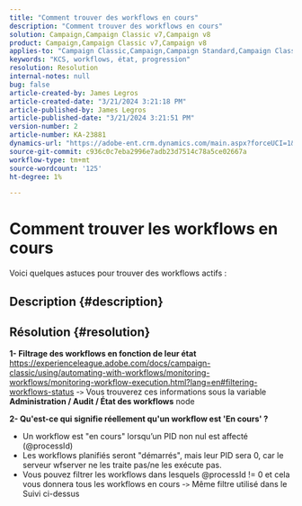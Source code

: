 ```yaml
---
title: "Comment trouver des workflows en cours"
description: "Comment trouver des workflows en cours"
solution: Campaign,Campaign Classic v7,Campaign v8
product: Campaign,Campaign Classic v7,Campaign v8
applies-to: "Campaign Classic,Campaign,Campaign Standard,Campaign Classic v7,Campaign v8"
keywords: "KCS, workflows, état, progression"
resolution: Resolution
internal-notes: null
bug: false
article-created-by: James Legros
article-created-date: "3/21/2024 3:21:18 PM"
article-published-by: James Legros
article-published-date: "3/21/2024 3:21:51 PM"
version-number: 2
article-number: KA-23881
dynamics-url: "https://adobe-ent.crm.dynamics.com/main.aspx?forceUCI=1&pagetype=entityrecord&etn=knowledgearticle&id=1b39a7a7-96e7-ee11-904d-6045bd006704"
source-git-commit: c936c0c7eba2996e7adb23d7514c78a5ce02667a
workflow-type: tm+mt
source-wordcount: '125'
ht-degree: 1%

---
```


# Comment trouver les workflows en cours




Voici quelques astuces pour trouver des workflows actifs :

## Description {#description}





## Résolution {#resolution}


<b>1- Filtrage des workflows en fonction de leur état</b>
https://experienceleague.adobe.com/docs/campaign-classic/using/automating-with-workflows/monitoring-workflows/monitoring-workflow-execution.html?lang=en#filtering-workflows-status -`>`  Vous trouverez ces informations sous la variable <b>Administration / Audit / État des workflows</b> node

<b>2- Qu&#39;est-ce qui signifie réellement qu&#39;un workflow est &#39;En cours&#39; ?</b>
- Un workflow est &quot;en cours&quot; lorsqu’un PID non nul est affecté (@processId)
- Les workflows planifiés seront &quot;démarrés&quot;, mais leur PID sera 0, car le serveur wfserver ne les traite pas/ne les exécute pas.
- Vous pouvez filtrer les workflows dans lesquels @processId != 0 et cela vous donnera tous les workflows en cours -`>`  Même filtre utilisé dans le Suivi ci-dessus
